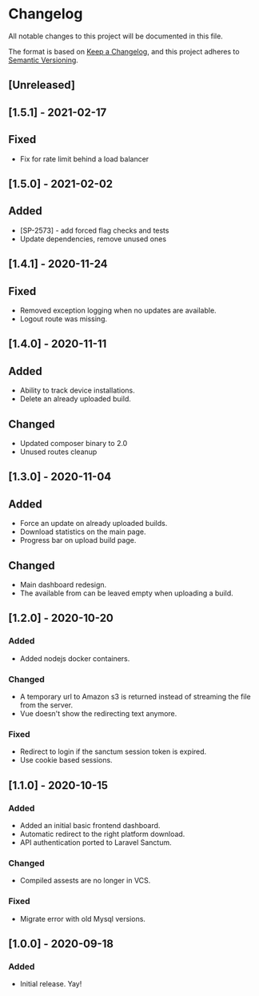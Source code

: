 # Changelog
All notable changes to this project will be documented in this file.

The format is based on [Keep a Changelog](https://keepachangelog.com/en/1.0.0/),
and this project adheres to [Semantic Versioning](https://semver.org/spec/v2.0.0.html).

## [Unreleased]

## [1.5.1] - 2021-02-17
## Fixed
+ Fix for rate limit behind a load balancer

## [1.5.0] - 2021-02-02
## Added
+ [SP-2573] - add forced flag checks and tests
+ Update dependencies, remove unused ones

## [1.4.1] - 2020-11-24
## Fixed
+ Removed exception logging when no updates are available.
+ Logout route was missing.

## [1.4.0] - 2020-11-11
## Added
+ Ability to track device installations.
+ Delete an already uploaded build.

## Changed
+ Updated composer binary to 2.0
+ Unused routes cleanup

## [1.3.0] - 2020-11-04
## Added
+ Force an update on already uploaded builds.
+ Download statistics on the main page.
+ Progress bar on upload build page.

## Changed
+ Main dashboard redesign.
+ The available from can be leaved empty when uploading a build.

## [1.2.0] - 2020-10-20
### Added
+ Added nodejs docker containers.

### Changed
+ A temporary url to Amazon s3 is returned instead of streaming the file from the server.
+ Vue doesn't show the redirecting text anymore.

### Fixed
+ Redirect to login if the sanctum session token is expired.
+ Use cookie based sessions.


## [1.1.0] - 2020-10-15
### Added
+ Added an initial basic frontend dashboard.
+ Automatic redirect to the right platform download.
+ API authentication ported to Laravel Sanctum.

### Changed
+ Compiled assests are no longer in VCS.

### Fixed
+ Migrate error with old Mysql versions.

## [1.0.0] - 2020-09-18
### Added
+ Initial release. Yay!
